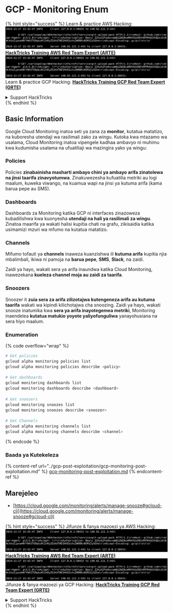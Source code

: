 # GCP - Monitoring Enum

{% hint style="success" %}
Learn & practice AWS Hacking:<img src="../../../.gitbook/assets/image (1).png" alt="" data-size="line">[**HackTricks Training AWS Red Team Expert (ARTE)**](https://training.hacktricks.xyz/courses/arte)<img src="../../../.gitbook/assets/image (1).png" alt="" data-size="line">\
Learn & practice GCP Hacking: <img src="../../../.gitbook/assets/image (2).png" alt="" data-size="line">[**HackTricks Training GCP Red Team Expert (GRTE)**<img src="../../../.gitbook/assets/image (2).png" alt="" data-size="line">](https://training.hacktricks.xyz/courses/grte)

<details>

<summary>Support HackTricks</summary>

* Check the [**subscription plans**](https://github.com/sponsors/carlospolop)!
* **Join the** 💬 [**Discord group**](https://discord.gg/hRep4RUj7f) or the [**telegram group**](https://t.me/peass) or **follow** us on **Twitter** 🐦 [**@hacktricks\_live**](https://twitter.com/hacktricks\_live)**.**
* **Share hacking tricks by submitting PRs to the** [**HackTricks**](https://github.com/carlospolop/hacktricks) and [**HackTricks Cloud**](https://github.com/carlospolop/hacktricks-cloud) github repos.

</details>
{% endhint %}

## Basic Information

Google Cloud Monitoring inatoa seti ya zana za **monitor**, kutatua matatizo, na kuboresha utendaji wa rasilimali zako za wingu. Kutoka kwa mtazamo wa usalama, Cloud Monitoring inatoa vipengele kadhaa ambavyo ni muhimu kwa kudumisha usalama na ufuatiliaji wa mazingira yako ya wingu:

### Policies

Policies **zinabainisha masharti ambayo chini ya ambayo arifa zinatolewa na jinsi taarifa zinavyotumwa**. Zinakuwezesha kufuatilia metriki au logi maalum, kuweka viwango, na kuamua wapi na jinsi ya kutuma arifa (kama barua pepe au SMS).

### Dashboards

Dashboards za Monitoring katika GCP ni interfaces zinazoweza kubadilishwa kwa kuonyesha **utendaji na hali ya rasilimali za wingu**. Zinatoa maarifa ya wakati halisi kupitia chati na grafu, zikisaidia katika usimamizi mzuri wa mfumo na kutatua matatizo.

### Channels

Mifumo tofauti ya **channels** inaweza kuanzishwa ili **kutuma arifa** kupitia njia mbalimbali, ikiwa ni pamoja na **barua pepe**, **SMS**, **Slack**, na zaidi.

Zaidi ya hayo, wakati sera ya arifa inaundwa katika Cloud Monitoring, inawezekana **kueleza channel moja au zaidi za taarifa**.

### Snoozers

Snoozer it **zuia sera za arifa zilizotajwa kutengeneza arifa au kutuma taarifa** wakati wa kipindi kilichotajwa cha snoozing. Zaidi ya hayo, wakati snooze inatumika kwa **sera ya arifa inayotegemea metriki**, Monitoring inaendelea **kutatua matukio yoyote yaliyofunguliwa** yanayohusiana na sera hiyo maalum.

### Enumeration

{% code overflow="wrap" %}
```bash
# Get policies
gcloud alpha monitoring policies list
gcloud alpha monitoring policies describe <policy>

# Get dashboards
gcloud monitoring dashboards list
gcloud monitoring dashboards describe <dashboard>

# Get snoozers
gcloud monitoring snoozes list
gcloud monitoring snoozes describe <snoozer>

# Get Channels
gcloud alpha monitoring channels list
gcloud alpha monitoring channels describe <channel>
```
{% endcode %}

### Baada ya Kutekeleza

{% content-ref url="../gcp-post-exploitation/gcp-monitoring-post-exploitation.md" %}
[gcp-monitoring-post-exploitation.md](../gcp-post-exploitation/gcp-monitoring-post-exploitation.md)
{% endcontent-ref %}

## Marejeleo

* [https://cloud.google.com/monitoring/alerts/manage-snooze#gcloud-cli](https://cloud.google.com/monitoring/alerts/manage-snooze#gcloud-cli)

{% hint style="success" %}
Jifunze & fanya mazoezi ya AWS Hacking:<img src="../../../.gitbook/assets/image (1).png" alt="" data-size="line">[**HackTricks Training AWS Red Team Expert (ARTE)**](https://training.hacktricks.xyz/courses/arte)<img src="../../../.gitbook/assets/image (1).png" alt="" data-size="line">\
Jifunze & fanya mazoezi ya GCP Hacking: <img src="../../../.gitbook/assets/image (2).png" alt="" data-size="line">[**HackTricks Training GCP Red Team Expert (GRTE)**<img src="../../../.gitbook/assets/image (2).png" alt="" data-size="line">](https://training.hacktricks.xyz/courses/grte)

<details>

<summary>Support HackTricks</summary>

* Angalia [**mpango wa usajili**](https://github.com/sponsors/carlospolop)!
* **Jiunge na** 💬 [**kikundi cha Discord**](https://discord.gg/hRep4RUj7f) au [**kikundi cha telegram**](https://t.me/peass) au **fuata** sisi kwenye **Twitter** 🐦 [**@hacktricks\_live**](https://twitter.com/hacktricks\_live)**.**
* **Shiriki mbinu za hacking kwa kuwasilisha PRs kwa** [**HackTricks**](https://github.com/carlospolop/hacktricks) na [**HackTricks Cloud**](https://github.com/carlospolop/hacktricks-cloud) repos za github.

</details>
{% endhint %}
